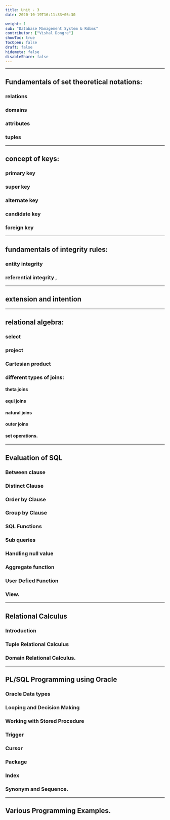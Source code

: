 ```yaml
---
title: Unit - 3
date: 2020-10-19T16:11:33+05:30

weight: 1
sub: "Database Management System & Rdbms"
contributor: ["Vishal Dongre"]
showToc: true
TocOpen: false
draft: false
hidemeta: false
disableShare: false
---
```


---

## Fundamentals of set theoretical notations:

### relations

### domains

### attributes

### tuples

---

## concept of keys:

### primary key

### super key

### alternate key

### candidate key

### foreign key

---

## fundamentals of integrity rules:

### entity integrity

### referential integrity ,

---

## extension and intention

---

## relational algebra:

### select

### project

### Cartesian product

### different types of joins:

#### theta joins

#### equi joins

#### natural joins

#### outer joins

#### set operations.

---

## Evaluation of SQL

### Between clause

### Distinct Clause

### Order by Clause

### Group by Clause

### SQL Functions

### Sub queries

### Handling null value

### Aggregate function

### User Defied Function

### View.

---

## Relational Calculus

### Introduction

### Tuple Relational Calculus

### Domain Relational Calculus.

---

## PL/SQL Programming using Oracle

### Oracle Data types

### Looping and Decision Making

### Working with Stored Procedure

### Trigger

### Cursor

### Package

### Index

### Synonym and Sequence.

---

## Various Programming Examples.
